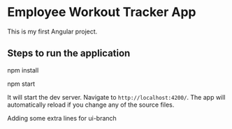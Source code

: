 # Employee Workout Tracker App

This is my first Angular project. 

## Steps to run the application

npm install

npm start

It will start the dev server. Navigate to `http://localhost:4200/`. The app will automatically reload if you change any of the source files.

Adding some extra lines for ui-branch